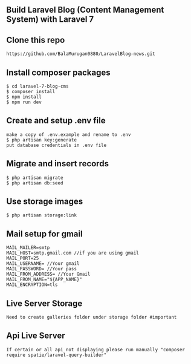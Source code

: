 ## Build Laravel Blog (Content Management System) with Laravel 7

## Clone this repo
```
https://github.com/BalaMurugan0880/LaravelBlog-news.git
```

## Install composer packages
```
$ cd laravel-7-blog-cms
$ composer install
$ npm install
$ npm run dev
```

## Create and setup .env file
```
make a copy of .env.example and rename to .env
$ php artisan key:generate
put database credentials in .env file
```

## Migrate and insert records
```
$ php artisan migrate
$ php artisan db:seed
```

## Use storage images
```
$ php artisan storage:link
```

## Mail setup for gmail
```
MAIL_MAILER=smtp
MAIL_HOST=smtp.gmail.com //if you are using gmail
MAIL_PORT=25
MAIL_USERNAME= //Your gmail
MAIL_PASSWORD= //Your pass
MAIL_FROM_ADDRESS= //Your Gmail
MAIL_FROM_NAME="${APP_NAME}"
MAIL_ENCRYPTION=tls
```

## Live Server Storage
```
Need to create galleries folder under storage folder #important
```

## Api Live Server
```
If certain or all api not displaying please run manually "composer require spatie/laravel-query-builder"
```
